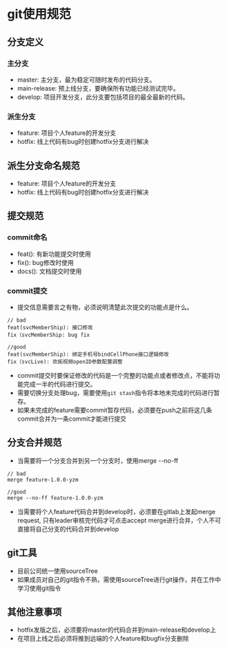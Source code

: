 # git使用规范
## 分支定义
### 主分支
- master: 主分支，最为稳定可随时发布的代码分支。
- main-release: 预上线分支，要确保所有功能已经测试完毕。
- develop: 项目开发分支，此分支要包括项目的最全最新的代码。

### 派生分支
- feature: 项目个人feature的开发分支
- hotfix: 线上代码有bug时创建hotfix分支进行解决

## 派生分支命名规范
- feature: 项目个人feature的开发分支
- hotfix: 线上代码有bug时创建hotfix分支进行解决

## 提交规范
### commit命名
- feat(): 有新功能提交时使用
- fix(): bug修改时使用
- docs(): 文档提交时使用

### commit提交
- 提交信息需要言之有物，必须说明清楚此次提交的功能点是什么。

```
// bad
feat(svcMemberShip): 接口修改
fix（svcMemberShip: bug fix

//good
feat(svcMemberShip): 绑定手机号bindCellPhone接口逻辑修改
fix（svcLive): 欢拓视频openID参数配置调整

```
- commit提交时要保证修改的代码是一个完整的功能点或者修改点，不能将功能完成一半的代码进行提交。
- 需要切换分支处理bug，需要使用`git stash`指令将本地未完成的代码进行暂存。
- 如果未完成的feature需要commit暂存代码，必须要在push之前将这几条commit合并为一条commit才能进行提交

## 分支合并规范
- 当需要将一个分支合并到另一个分支时，使用merge --no-ff

```
// bad
merge feature-1.0.0-yzm

//good
merge --no-ff feature-1.0.0-yzm

```

- 当需要将个人feature代码合并到develop时，必须要在gitlab上发起merge request, 只有leader审核完代码才可点击accept merge进行合并，个人不可直接将自己分支的代码合并到develop

## git工具
- 目前公司统一使用sourceTree
- 如果成员对自己的git指令不熟，需使用sourceTree进行git操作，并在工作中学习使用git指令

## 其他注意事项

- hotfix发版之后，必须要将master的代码合并到main-release和develop上
- 在项目上线之后必须将推到远端的个人feature和bugfix分支删除